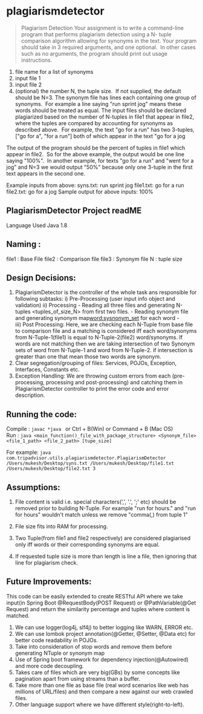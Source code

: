 # plagiarismdetector

> Plagiarism Detection
Your assignment is to write a command-line program that performs plagiarism detection using a N-
tuple comparison algorithm allowing for synonyms in the text.
Your program should take in 3 required arguments, and one optional.  In other cases such as no
arguments, the program should print out usage instructions.
1. file name for a list of synonyms
2. input file 1
3. input file 2
4. (optional) the number N, the tuple size.  If not supplied, the default should be N=3.
The synonym file has lines each containing one group of synonyms.  For example a line saying &quot;run
sprint jog&quot; means these words should be treated as equal.
The input files should be declared plagiarized based on the number of N-tuples in file1 that appear in
file2, where the tuples are compared by accounting for synonyms as described above.  For example,
the text &quot;go for a run&quot; has two 3-tuples, [&quot;go for a&quot;, &quot;for a run&quot;] both of which appear in the text &quot;go for
a jog

The output of the program should be the percent of tuples in file1 which appear in file2.  So for the
above example, the output would be one line saying &quot;100%&quot;.  In another example, for texts &quot;go for a
run&quot; and &quot;went for a jog&quot; and N=3 we would output &quot;50%&quot; because only one 3-tuple in the first text
appears in the second one.

Example inputs from above:
syns.txt: run sprint jog
file1.txt: go for a run
file2.txt: go for a jog
Sample output for above inputs:
  100%

## PlagiarismDetector Project readME

Language Used Java 1.8

## Naming : 
file1 : Base File
file2 : Comparison file
file3 : Synonym file
N     : tuple size

## Design Decisions:
1. PlagiarismDetector is the controller of the whole task ans responsible for following subtasks:
	i)  Pre-Processing (user input info object and validation)
	ii) Processing 
		- Reading all three files and generating N-tuples <tuples_of_size_N> from first two files.
		- Reading synonym file and generating synonym map<word:sysnonym_set> for each word
		-  
	iii) Post Processing: Here, we are checking each N-Tuple from base file to comparison file and a matching is considered iff each word/synonyms from N-Tuple-1(file1) is equal to N-Tuple-2(file2) word/synonyms. If words are not matching then we are taking intersection of two Synonym sets of word from N-Tuple-1 and word from N-Tuple-2. if intersection is greater than one that mean those two words are synonym. 
2. Clear segregation/grouping of files: Services, POJOs, Exception, Interfaces, Constants etc.
3. Exception Handling: We are throwing custom errors from each (pre-processing, processing and post-processing) and catching them in PlagiarismDetector controller to print the error code and error description. 

## Running the code:

Compile : ```javac *java ``` or Ctrl + B(Win) or Command + B (Mac OS)  
Run     : ```java <main_function()_file_with_package_structure> <Synonym_file> <file_1_path> <file_2_path> [tupe_size]```
 

For example: ```java com.tripadvisor.utils.plagiarismdetector.PlagiarismDetector /Users/mukesh/Desktop/syns.txt /Users/mukesh/Desktop/file1.txt  /Users/mukesh/Desktop/file2.txt 3```

## Assumptions:
1. File content is valid i.e. special characters(',', '.', ';' etc) should be removed prior to building N-Tuple. For example "run for hours." and "run for hours" wouldn't match unless we remove "comma(,) from tuple 1"

2. File size fits into RAM for processing.
3. Two Tuple(from file1 and file2 respectively) are considered plagiarised only iff words or their corresponding synonyms are equal. 
4. If requested tuple size is more than length is line a file, then ignoring that line for plagiarism check.


## Future Improvements: 
This code can be easily extended to create RESTful API where we take input(in Spring Boot @RequestBody(POST Request) or @PathVariable(@Get Request) and return the similarity percentage and tuples where content is matched. 

1. We can use logger(log4j, slf4j) to better logging like WARN, ERROR etc.
2. We can use lombok project annotation(@Getter, @Setter, @Data etc) for better code readability in POJOs.
3. Take into consideration of stop words and remove them before generating NTuple or synonym map
4. Use of Spring boot framework for dependency injection(@Autowired) and more code decoupling.
5. Takes care of files which are very big(GBs) by some concepts like pagination apart from using streams than a buffer.  
6. Take more than one file as base file (real word scenarios like web has millions of URL/files) and then compare a new against our web crawled files. 
7. Other language support where we have  different style(right-to-left).
